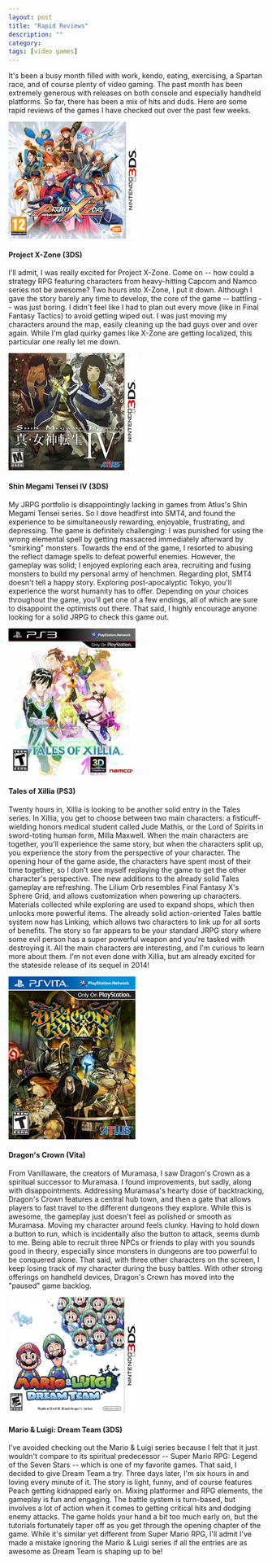 ```yaml
---
layout: post
title: "Rapid Reviews"
description: ""
category: 
tags: [video games]
---
```


It's been a busy month filled with work, kendo, eating, exercising, a Spartan race, and of course plenty of video gaming. The past month has been extremely generous with releases on both console and especially handheld platforms. So far, there has been a mix of hits and duds. Here are some rapid reviews of the games I have checked out over the past few weeks. 

<!--break-->

<div class="alternating-image" id="ProjectXZone">	
  	<img src="/assets/images/posts/2013-08-15/ProjectXZone.jpg" alt="Project X-Zone box art"/> 
  	<h4>Project X-Zone (3DS)</h4>
  	<p>I'll admit, I was really excited for Project X-Zone. Come on -- how could a strategy RPG featuring characters from heavy-hitting Capcom and Namco series not be awesome? Two hours into X-Zone, I put it down. Although I gave the story barely any time to develop, the core of the game -- battling -- was just boring. I didn't feel like I had to plan out every move (like in Final Fantasy Tactics) to avoid getting wiped out. I was just moving my characters around the map, easily cleaning up the bad guys over and over again. While I'm glad quirky games like X-Zone are getting localized, this particular one really let me down.</p>
</div>

<div class="alternating-image" id="Shin Megami Tensei IV">	
  	<img src="/assets/images/posts/2013-08-15/smt_4.jpg" alt="Shin Megami Tensei IV box art"/> 
  	<h4>Shin Megami Tensei IV (3DS)</h4>
  	<p>My JRPG portfolio is disappointingly lacking in games from Atlus's Shin Megami Tensei series. So I dove headfirst into SMT4, and found the experience to be simultaneously rewarding, enjoyable, frustrating, and depressing. The game is definitely challenging: I was punished for using the wrong elemental spell by getting massacred immediately afterward by "smirking" monsters. Towards the end of the game, I resorted to abusing the reflect damage spells to defeat powerful enemies. However, the gameplay was solid; I enjoyed exploring each area, recruiting and fusing monsters to build my personal army of henchmen. Regarding plot, SMT4 doesn't tell a happy story. Exploring post-apocalyptic Tokyo, you'll experience the worst humanity has to offer. Depending on your choices throughout the game, you'll get one of a few endings, all of which are sure to disappoint the optimists out there. That said, I highly encourage anyone looking for a solid JRPG to check this game out.</p>
</div>

<div class="alternating-image" id="Tales of Xillia">	
  	<img src="/assets/images/posts/2013-08-15/xillia.jpg" alt="Tales of Xillia boxart"/> 
  	<h4>Tales of Xillia (PS3)</h4>
  	<p>Twenty hours in, Xillia is looking to be another solid entry in the Tales series. In Xillia, you get to choose between two main characters: a fisticuff-wielding honors medical student called Jude Mathis, or the Lord of Spirits in sword-toting human form, Milla Maxwell. When the main characters are together, you'll experience the same story, but when the characters split up, you experience the story from the perspective of your character. The opening hour of the game aside, the characters have spent most of their time together, so I don't see myself replaying the game to get the other character's perspective. The new additions to the already solid Tales gameplay are refreshing. The Lilium Orb resembles Final Fantasy X's Sphere Grid, and allows customization when powering up characters. Materials collected while exploring are used to expand shops, which then unlocks more powerful items. The already solid action-oriented Tales battle system now has Linking, which allows two characters to link up for all sorts of benefits. The story so far appears to be your standard JRPG story where some evil person has a super powerful weapon and you're tasked with destroying it. All the main characters are interesting, and I'm curious to learn more about them. I'm not even done with Xillia, but am already excited for the stateside release of its sequel in 2014!</p>
</div>

<div class="alternating-image" id="Dragon's Crown">	
  	<img src="/assets/images/posts/2013-08-15/dragonscrown.jpg" alt="Dragon's Crown boxart"/> 
  	<h4>Dragon's Crown (Vita)</h4>
  	<p>From Vanillaware, the creators of Muramasa, I saw Dragon's Crown as a spiritual successor to Muramasa. I found improvements, but sadly, along with disappointments. Addressing Muramasa's hearty dose of backtracking, Dragon's Crown features a central hub town, and then a gate that allows players to fast travel to the different dungeons they explore. While this is awesome, the gameplay just doesn't feel as polished or smooth as Muramasa. Moving my character around feels clunky. Having to hold down a button to run, which is incidentally also the button to attack, seems dumb to me. Being able to recruit three NPCs or friends to play with you sounds good in theory, especially since monsters in dungeons are too powerful to be conquered alone. That said, with three other characters on the screen, I keep losing track of my character during the busy battles. With other strong offerings on handheld devices, Dragon's Crown has moved into the "paused" game backlog.</p>
</div>

<div class="alternating-image" id="Mario & Luigi Dream Team">	
  	<img src="/assets/images/posts/2013-08-15/dreamteam.jpg" alt="Mario & Luigi Dream Team boxart"/> 
  	<h4>Mario & Luigi: Dream Team (3DS)</h4>
  	<p>I've avoided checking out the Mario & Luigi series because I felt that it just wouldn't compare to its spiritual predecessor -- Super Mario RPG: Legend of the Seven Stars -- which is one of my favorite games. That said, I decided to give Dream Team a try. Three days later, I'm six hours in and loving every minute of it. The story is light, funny, and of course features Peach getting kidnapped early on. Mixing platformer and RPG elements, the gameplay is fun and engaging. The battle system is turn-based, but involves a lot of action when it comes to getting critical hits and dodging enemy attacks. The game holds your hand a bit too much early on, but the tutorials fortunately taper off as you get through the opening chapter of the game. While it's similar yet different from Super Mario RPG, I'll admit I've made a mistake ignoring the Mario & Luigi series if all the entries are as awesome as Dream Team is shaping up to be!</p>
</div>
